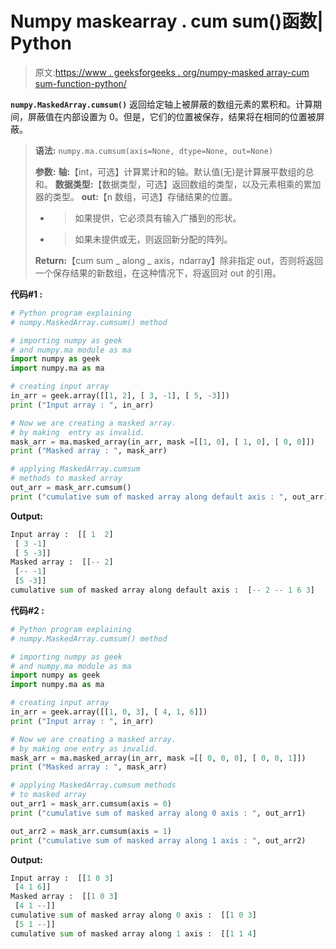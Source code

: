# Numpy maskearray . cum sum()函数| Python

> 原文:[https://www . geeksforgeeks . org/numpy-masked array-cum sum-function-python/](https://www.geeksforgeeks.org/numpy-maskedarray-cumsum-function-python/)

**`numpy.MaskedArray.cumsum()`** 返回给定轴上被屏蔽的数组元素的累积和。计算期间，屏蔽值在内部设置为 0。但是，它们的位置被保存，结果将在相同的位置被屏蔽。

> **语法:** `numpy.ma.cumsum(axis=None, dtype=None, out=None)`
> 
> **参数:**
> **轴:**【int，可选】计算累计和的轴。默认值(无)是计算展平数组的总和。
> **数据类型:**【数据类型，可选】返回数组的类型，以及元素相乘的累加器的类型。
> **out:**【n 数组，可选】存储结果的位置。
> - >如果提供，它必须具有输入广播到的形状。
> - >如果未提供或无，则返回新分配的阵列。
> 
> **Return:**【cum sum _ along _ axis，ndarray】除非指定 out，否则将返回一个保存结果的新数组，在这种情况下，将返回对 out 的引用。

**代码#1 :**

```py
# Python program explaining
# numpy.MaskedArray.cumsum() method 

# importing numpy as geek  
# and numpy.ma module as ma 
import numpy as geek 
import numpy.ma as ma 

# creating input array  
in_arr = geek.array([[1, 2], [ 3, -1], [ 5, -3]])
print ("Input array : ", in_arr) 

# Now we are creating a masked array. 
# by making  entry as invalid.  
mask_arr = ma.masked_array(in_arr, mask =[[1, 0], [ 1, 0], [ 0, 0]]) 
print ("Masked array : ", mask_arr) 

# applying MaskedArray.cumsum    
# methods to masked array
out_arr = mask_arr.cumsum() 
print ("cumulative sum of masked array along default axis : ", out_arr)     
```

**Output:**

```py
Input array :  [[ 1  2]
 [ 3 -1]
 [ 5 -3]]
Masked array :  [[-- 2]
 [-- -1]
 [5 -3]]
cumulative sum of masked array along default axis :  [-- 2 -- 1 6 3]

```

**代码#2 :**

```py
# Python program explaining
# numpy.MaskedArray.cumsum() method 

# importing numpy as geek  
# and numpy.ma module as ma 
import numpy as geek 
import numpy.ma as ma 

# creating input array 
in_arr = geek.array([[1, 0, 3], [ 4, 1, 6]]) 
print ("Input array : ", in_arr)

# Now we are creating a masked array. 
# by making one entry as invalid.  
mask_arr = ma.masked_array(in_arr, mask =[[ 0, 0, 0], [ 0, 0, 1]]) 
print ("Masked array : ", mask_arr) 

# applying MaskedArray.cumsum methods 
# to masked array
out_arr1 = mask_arr.cumsum(axis = 0) 
print ("cumulative sum of masked array along 0 axis : ", out_arr1)

out_arr2 = mask_arr.cumsum(axis = 1) 
print ("cumulative sum of masked array along 1 axis : ", out_arr2)

```

**Output:**

```py
Input array :  [[1 0 3]
 [4 1 6]]
Masked array :  [[1 0 3]
 [4 1 --]]
cumulative sum of masked array along 0 axis :  [[1 0 3]
 [5 1 --]]
cumulative sum of masked array along 1 axis :  [[1 1 4]

```